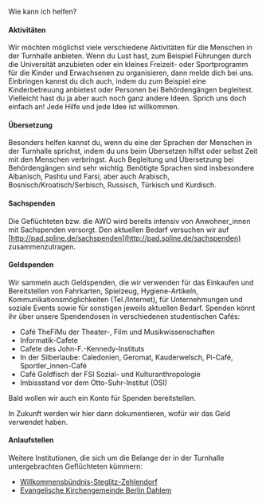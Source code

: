 Wie kann ich helfen?

#### Aktivitäten

Wir möchten möglichst viele verschiedene Aktivitäten für die Menschen in der
Turnhalle anbieten. Wenn du Lust hast, zum Beispiel Führungen durch die
Universität anzubieten oder ein kleines Freizeit- oder Sportprogramm für die
Kinder und Erwachsenen zu organisieren, dann melde dich bei uns. Einbringen
kannst du dich auch, indem du zum Beispiel eine Kinderbetreuung anbietest oder 
Personen bei Behördengängen begleitest. Vielleicht hast du ja aber auch noch
ganz andere Ideen. Sprich uns doch einfach an! Jede Hilfe und jede Idee ist 
willkommen.

#### Übersetzung

Besonders helfen kannst du, wenn du eine der Sprachen der Menschen in der
Turnhalle sprichst, indem du uns beim Übersetzen hilfst oder selbst Zeit mit 
den Menschen verbringst. Auch Begleitung und Übersetzung bei Behördengängen
sind sehr wichtig. Benötigte Sprachen sind insbesondere Albanisch,
Pashtu und Farsi, aber auch Arabisch, Bosnisch/Kroatisch/Serbisch, Russisch,
Türkisch und Kurdisch.

#### Sachspenden

Die Geflüchteten bzw. die AWO wird bereits intensiv von Anwohner_innen mit
Sachspenden versorgt. Den aktuellen Bedarf versuchen wir auf
[http://pad.spline.de/sachspenden](http://pad.spline.de/sachspenden)
zusammenzutragen.

#### Geldspenden
 
Wir sammeln auch Geldspenden, die wir verwenden für das Einkaufen und
Bereitstellen von Fahrkarten, Spielzeug, Hygiene-Artikeln,
Kommunikationsmöglichkeiten (Tel./Internet), für Unternehmungen und soziale
Events sowie für sonstigen jeweils aktuellen Bedarf. Spenden könnt ihr über
unsere Spendendosen in verschiedenen studentischen Cafés:

- Café TheFiMu der Theater-, Film und Musikwissenschaften
- Informatik-Cafete
- Cafete des John-F.-Kennedy-Instituts
- In der Silberlaube: Caledonien, Geromat, Kauderwelsch, Pi-Café, Sportler_innen-Café
- Café Goldfisch der FSI Sozial- und Kulturanthropologie
- Imbissstand vor dem Otto-Suhr-Institut (OSI)

Bald wollen wir auch ein Konto für Spenden bereitstellen.

In Zukunft werden wir hier dann dokumentieren, wofür wir das Geld verwendet haben.

#### Anlaufstellen

Weitere Institutionen, die sich um die Belange der in der Turnhalle
untergebrachten Geflüchteten kümmern:
 
* [Willkommensbündnis-Steglitz-Zehlendorf](http://www.willkommensbuendnis-steglitz-zehlendorf.de)
* [Evangelische Kirchengemeinde Berlin Dahlem](http://www.kg-dahlem.de)

